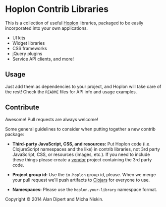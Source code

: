 Hoplon Contrib Libraries
========================

This is a collection of useful [Hoplon][1] libraries, packaged to be easily
incorporated into your own applications.

* UI kits
* Widget libraries
* CSS frameworks
* jQuery plugins
* Service API clients, and more!

## Usage

Just add them as dependencies to your project, and Hoplon will take care
of the rest! Check the `README` files for API info and usage examples.

## Contribute

Awesome! Pull requests are always welcome!

Some general guidelines to consider when putting together a new contrib
package:

* **Third-party JavaScript, CSS, and resources:** Put Hoplon code (i.e.
  ClojureScript namespaces and the like) in contrib libraries, not 3rd
  party JavaScript, CSS, or resources (images, etc.). If you need to
  include these things please create a [vendor][6] project containing
  the 3rd party code.

* **Project group id:** Use the `io.hoplon` group id, please. When we merge
  your pull request we'll push artifacts to [Clojars][2] for everyone to use.

* **Namespaces:** Please use the `hoplon.your-library` namespace format.

Copyright © 2014 Alan Dipert and Micha Niskin.

[1]: http://hoplon.io
[2]: http://clojars.org
[6]: https://github.com/tailrecursion/hoplon/tree/master/vendor
